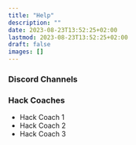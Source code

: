 ```yaml
---
title: "Help"
description: ""
date: 2023-08-23T13:52:25+02:00
lastmod: 2023-08-23T13:52:25+02:00
draft: false
images: []
---
```


### Discord Channels


### Hack Coaches

- Hack Coach 1
- Hack Coach 2
- Hack Coach 3